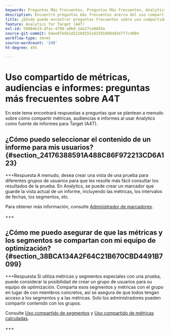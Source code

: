 ```yaml
---
keywords: Preguntas Más Frecuentes, Preguntas Más Frecuentes, Analytics Para Target, Segmentos, A4T, Compartir Informes
description: Encuentre preguntas más frecuentes acerca del uso compartido de métricas, audiencias e informes al usar Analytics para [!DNL Target] (A4T). A4T le permite utilizar los informes de Analytics para el Adobe [!DNL Target] actividades.
title: ¿Dónde puede encontrar preguntas frecuentes sobre uso compartido de métricas, audiencias e informes en A4T?
feature: Analytics for Target (A4T)
exl-id: 59084e19-dfac-4796-a0b4-1da27ca9d43a
source-git-commit: b4ee87b5b1d521b01551d3391089d83e7f7c4084
workflow-type: tm+mt
source-wordcount: '249'
ht-degree: 45%

---
```


# Uso compartido de métricas, audiencias e informes: preguntas más frecuentes sobre A4T

En este tema encontrará respuestas a preguntas que se plantean a menudo sobre cómo compartir métricas, audiencias e informes al usar Analytics como fuente de informes para Target (A4T).

## ¿Cómo puedo seleccionar el contenido de un informe para mis usuarios? {#section_24176388591A488C86F972213CD6A123}

+++Respuesta A menudo, desea crear una vista de una prueba para diferentes grupos de usuarios para que les resulte más fácil consultar los resultados de la prueba. En Analytics, se puede crear un marcador que guarde la vista actual de un informe, incluyendo las métricas, los intervalos de fechas, los segmentos, etc.

Para obtener más información, consulte [Administrador de marcadores](https://experienceleague.adobe.com/docs/analytics/analyze/reports-analytics/bookmarks.html).

+++

## ¿Cómo me puedo asegurar de que las métricas y los segmentos se compartan con mi equipo de optimización? {#section_38BCA134A2F64C21B670CBD4491B7099}

+++Respuesta Si utiliza métricas y segmentos especiales con una prueba, puede considerar la posibilidad de crear un grupo de usuarios para su equipo de optimización. Comparta esos segmentos y métricas con el grupo en lugar de con miembros concretos, así se asegura de que todos tengan acceso a los segmentos y a las métricas. Solo los administradores pueden compartir contenido con los grupos.

Consulte [Uso compartido de segmentos](https://experienceleague.adobe.com/docs/analytics/components/segmentation/segmentation-workflow/t-seg-share.html) y [Uso compartido de métricas calculadas](https://experienceleague.adobe.com/docs/analytics/components/calculated-metrics/calcmetric-workflow/cm-sharing.html).

+++